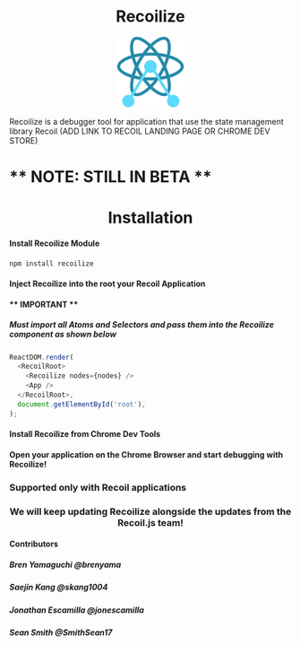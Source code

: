<meta name='keywords' content='Recoil, Recoil.js, Recoil Dev Tool, Recoilize, Chrome Dev Tool, Recoil Chrome'>

<h1 align='center'>
Recoilize
</h1>

<p align='center'>
<img src='./src/extension/build/assets/Recoilize.png' width=120rem>
</p>

<p>
Recoilize is a debugger tool for application that use the state management library Recoil (ADD LINK TO RECOIL LANDING PAGE OR CHROME DEV STORE)
</p>

<h1>
** NOTE: STILL IN BETA **
</h1>

<h1 align='center'>
Installation
</h1>

#### Install Recoilize Module

```js
npm install recoilize
```

#### Inject Recoilize into the root your Recoil Application

#### ** IMPORTANT **

##### Must import all Atoms and Selectors and pass them into the Recoilize component as shown below

```js
ReactDOM.render(
  <RecoilRoot>
    <Recoilize nodes={nodes} />
    <App />
  </RecoilRoot>,
  document.getElementById('root'),
);
```

#### Install Recoilize from Chrome Dev Tools

#### Open your application on the Chrome Browser and start debugging with Recoilize!

### Supported only with Recoil applications

<h3 align='center'> 
We will keep updating Recoilize alongside the updates from the Recoil.js team!
</h3>

#### Contributors

##### Bren Yamaguchi @brenyama

##### Saejin Kang @skang1004

##### Jonathan Escamilla @jonescamilla

##### Sean Smith @SmithSean17
